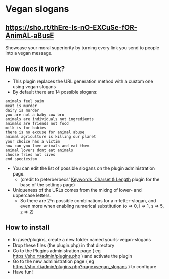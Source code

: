 # Vegan slogans

## https://sho.rt/thEre-Is-nO-EXCuSe-fOR-AnimAL-aBusE

  Showcase your moral superiority by turning every link you send to people into a vegan message.

## How does it work?
  - This plugin replaces the URL generation method with a custom one using vegan slogans
  - By default there are 14 possible slogans:
```
animals feel pain
meat is murder
dairy is murder
you are not a baby cow bro
animals are individuals not ingredients
animals are friends not food
milk is for babies
there is no excuse for animal abuse
animal agriculture is killing our planet
your choice has a victim
how can you love animals and eat them
animal lovers dont eat animals
choose fries not lives
end speciesism
```
  - You can edit the list of possible slogans on the plugin administration page.
    - (credit to peterberbecs' [Keywords, Charset & Length](https://github.com/peterberbec/yourls-keyword_charset_length) plugin for the base of the settings page)
  - Uniqueness of the URLs comes from the mixing of lower- and uppercase letters.
    - So there are 2^n possible combinations for a n-letter-slogan, and even more when enabling numerical substitution (o => 0, i => 1, s => 5, z => 2)

## How to install
  - In /user/plugins, create a new folder named yourls-vegan-slogans
  - Drop these files (the plugin.php) in that directory
  - Go to the Plugins administration page ( eg https://sho.rt/admin/plugins.php ) and activate the plugin
  - Go to the new administration page ( eg https://sho.rt/admin/plugins.php?page=vegan_slogans ) to configure
  - Have fun!

